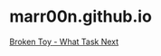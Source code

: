 # marr00n.github.io

[Broken Toy - What Task Next](https://marr00n.github.io//Broken-Toy-What-Task-Next/index.html)
